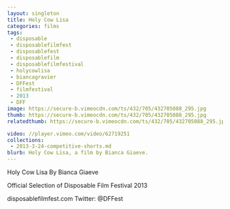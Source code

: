 ```yaml
---
layout: singleton
title: Holy Cow Lisa
categories: films
tags:
 - disposable
 - disposablefilmfest
 - disposablefest
 - disposablefilm
 - disposablefilmfestival
 - holycowlisa
 - biancagravier
 - DFFest
 - filmfestival
 - 2013
 - DFF
image: https://secure-b.vimeocdn.com/ts/432/705/432705088_295.jpg
thumb: https://secure-b.vimeocdn.com/ts/432/705/432705088_295.jpg
relatedthumb: https://secure-b.vimeocdn.com/ts/432/705/432705088_295.jpg

video: //player.vimeo.com/video/62719251
collections:
 - 2013-3-24-competitive-shorts.md
blurb: Holy Cow Lisa, a film by Bianca Giaeve.
---
```


Holy Cow Lisa
By Bianca Giaeve

Official Selection of Disposable Film Festival 2013

disposablefilmfest.com
Twitter: @DFFest